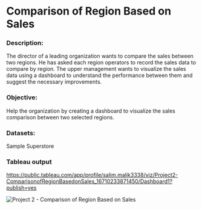 
# Comparison of Region Based on Sales

### Description:

The director of a leading organization wants to compare the sales between two regions. He has asked each region operators to record the sales data to compare by region. The upper management wants to visualize the sales data using a dashboard to understand the performance between them and suggest the necessary improvements.

### Objective: 

Help the organization by creating a dashboard to visualize the sales comparison between two selected regions.

### Datasets:

Sample Superstore


### Tableau output
https://public.tableau.com/app/profile/salim.malik3338/viz/Project2-ComparisonofRegionBasedonSales_16710233871450/Dashboard1?publish=yes

![Project 2 - Comparison of Region Based on Sales](https://user-images.githubusercontent.com/114754741/230542800-4885c28e-dcdb-4a32-ad1b-30c9b3c84d9b.png)
